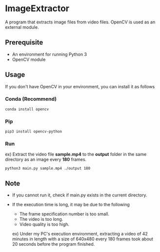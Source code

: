 # ImageExtractor
A program that extracts image files from video files.
OpenCV is used as an external module.

## Prerequisite
- An environment for running Python 3
- OpenCV module

## Usage
If you don't have OpenCV in your environment, you can install it as follows
### Conda (Recommend)
```
conda install opencv
```

### Pip
```
pip3 install opencv-python
```

### Run
ex) Extract the video file **sample.mp4** to the **output** folder in the same directory as an image every **180** frames.
```
python3 main.py sample.mp4 ./output 180
```

## Note
- If you cannot run it, check if main.py exists in the current directory.
- If the execution time is long, it may be due to the following
  - The frame specification number is too small.
  - The video is too long.
  - Video quality is too high.
  
  ex) Under my PC's execution environment, extracting a video of 42 minutes in length with a size of 640x480 every 180 frames took about 20 seconds before the program finished.

